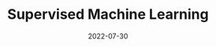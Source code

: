 ---
# Page title
title: Supervised Machine Learning

# Page summary for search engines.
summary: Notes on the first course in the Machine Learning Specialization

# Date page published
date: 2022-07-30

type: course

# Position of this page in the menu. Remove this option to sort alphabetically.
---